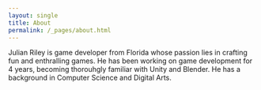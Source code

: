 ```yaml
---
layout: single
title: About
permalink: /_pages/about.html
---
```


Julian Riley is game developer from Florida whose passion lies in crafting fun and enthralling games. He has been working on game development for 4 years, becoming thorouhgly familiar with Unity and Blender. He has a background in Computer Science and Digital Arts.



<!--
This is the base Jekyll theme. You can find out more info about customizing your Jekyll theme, as well as basic Jekyll usage documentation at [jekyllrb.com](https://jekyllrb.com/)

You can find the source code for Minima at GitHub:
[jekyll][jekyll-organization] /
[minima](https://github.com/jekyll/minima)

You can find the source code for Jekyll at GitHub:
[jekyll][jekyll-organization] /
[jekyll](https://github.com/jekyll/jekyll)


[jekyll-organization]: https://github.com/jekyll
-->